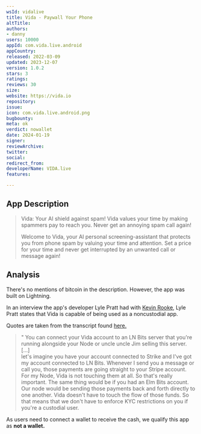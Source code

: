 ```yaml
---
wsId: vidalive
title: Vida - Paywall Your Phone
altTitle: 
authors:
- danny
users: 10000
appId: com.vida.live.android
appCountry: 
released: 2022-03-09
updated: 2023-12-07
version: 1.0.2
stars: 3
ratings: 
reviews: 30
size: 
website: https://vida.io
repository: 
issue: 
icon: com.vida.live.android.png
bugbounty: 
meta: ok
verdict: nowallet
date: 2024-01-19
signer: 
reviewArchive: 
twitter: 
social: 
redirect_from: 
developerName: VIDA.live
features: 

---
```


## App Description

> Vida: Your AI shield against spam! Vida values your time by making spammers pay to reach you. Never get an annoying spam call again!
>
> Welcome to Vida, your AI personal screening-assistant that protects you from phone spam by valuing your time and attention. Set a price for your time and never get interrupted by an unwanted call or message again!

## Analysis

There's no mentions of bitcoin in the description. However, the app was built on Lightning.

In an interview the app's developer Lyle Pratt had with [Kevin Rooke](https://www.youtube.com/watch?v=Azzm6WREJp0), Lyle Pratt states that Vida is capable of being used as a noncustodial app.

Quotes are taken from the transcript found [here.](https://www.kevinrooke.com/podcasts/e68-lyle-pratt-on-building-vida-communicating-on-lightning-and-helping-anyone-earn-for-their-time#)


>  " You can connect your Vida account to an LN Bits server that you're running alongside your Node or uncle uncle Jim selling this server.<br>
> [...]<br>
>  let's imagine you have your account connected to Strike and I've got my account connected to LN Bits. Whenever I send you a message or call you, those payments are going straight to your Stripe account. For my Node, Vida is not touching them at all. So that's really important. The same thing would be if you had an Elm Bits account. Our node would be sending those payments back and forth directly to one another. Vida doesn't have to touch the flow of those funds. So that means that we don't have to enforce KYC restrictions on you if you're a custodial user.


As users need to connect a wallet to receive the cash, we qualify this app as **not a wallet.**